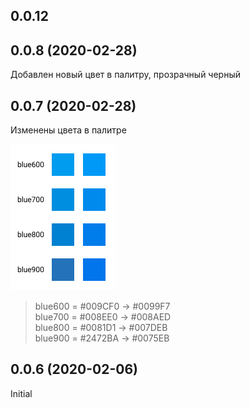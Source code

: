## 0.0.12
## 0.0.8 (2020-02-28)
  Добавлен новый цвет в палитру, прозрачный черный
  
## 0.0.7 (2020-02-28)
  Изменены цвета в палитре

  ![](./changelog/change-blue-colors.jpg?raw=true)

  > blue600 = #009CF0 → #0099F7  
  > blue700 = #008EE0 → #008AED  
  > blue800 = #0081D1 → #007DEB  
  > blue900 = #2472BA → #0075EB  

## 0.0.6 (2020-02-06)
  Initial
